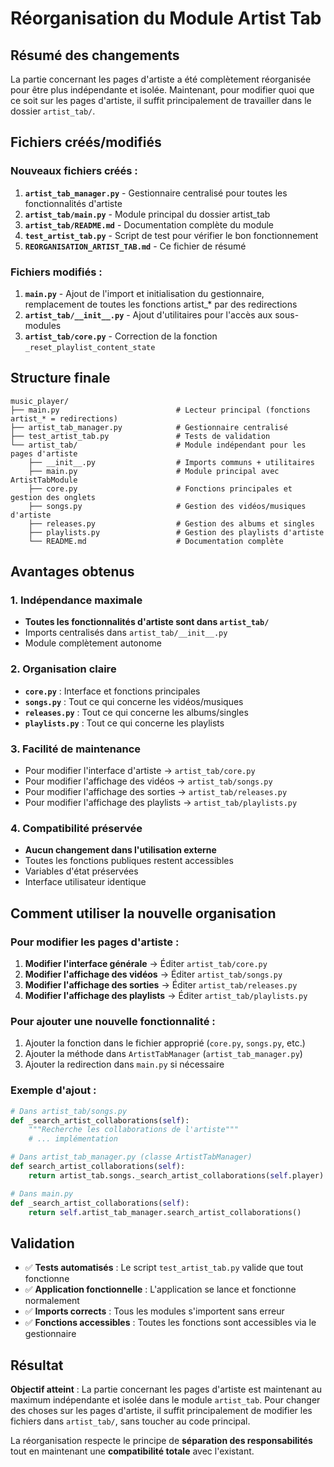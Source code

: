 # Réorganisation du Module Artist Tab

## Résumé des changements

La partie concernant les pages d'artiste a été complètement réorganisée pour être plus indépendante et isolée. Maintenant, pour modifier quoi que ce soit sur les pages d'artiste, il suffit principalement de travailler dans le dossier `artist_tab/`.

## Fichiers créés/modifiés

### Nouveaux fichiers créés :
1. **`artist_tab_manager.py`** - Gestionnaire centralisé pour toutes les fonctionnalités d'artiste
2. **`artist_tab/main.py`** - Module principal du dossier artist_tab
3. **`artist_tab/README.md`** - Documentation complète du module
4. **`test_artist_tab.py`** - Script de test pour vérifier le bon fonctionnement
5. **`REORGANISATION_ARTIST_TAB.md`** - Ce fichier de résumé

### Fichiers modifiés :
1. **`main.py`** - Ajout de l'import et initialisation du gestionnaire, remplacement de toutes les fonctions artist_* par des redirections
2. **`artist_tab/__init__.py`** - Ajout d'utilitaires pour l'accès aux sous-modules
3. **`artist_tab/core.py`** - Correction de la fonction `_reset_playlist_content_state`

## Structure finale

```
music_player/
├── main.py                          # Lecteur principal (fonctions artist_* = redirections)
├── artist_tab_manager.py            # Gestionnaire centralisé
├── test_artist_tab.py               # Tests de validation
└── artist_tab/                      # Module indépendant pour les pages d'artiste
    ├── __init__.py                  # Imports communs + utilitaires
    ├── main.py                      # Module principal avec ArtistTabModule
    ├── core.py                      # Fonctions principales et gestion des onglets
    ├── songs.py                     # Gestion des vidéos/musiques d'artiste
    ├── releases.py                  # Gestion des albums et singles
    ├── playlists.py                 # Gestion des playlists d'artiste
    └── README.md                    # Documentation complète
```

## Avantages obtenus

### 1. Indépendance maximale
- **Toutes les fonctionnalités d'artiste sont dans `artist_tab/`**
- Imports centralisés dans `artist_tab/__init__.py`
- Module complètement autonome

### 2. Organisation claire
- **`core.py`** : Interface et fonctions principales
- **`songs.py`** : Tout ce qui concerne les vidéos/musiques
- **`releases.py`** : Tout ce qui concerne les albums/singles
- **`playlists.py`** : Tout ce qui concerne les playlists

### 3. Facilité de maintenance
- Pour modifier l'interface d'artiste → `artist_tab/core.py`
- Pour modifier l'affichage des vidéos → `artist_tab/songs.py`
- Pour modifier l'affichage des sorties → `artist_tab/releases.py`
- Pour modifier l'affichage des playlists → `artist_tab/playlists.py`

### 4. Compatibilité préservée
- **Aucun changement dans l'utilisation externe**
- Toutes les fonctions publiques restent accessibles
- Variables d'état préservées
- Interface utilisateur identique

## Comment utiliser la nouvelle organisation

### Pour modifier les pages d'artiste :

1. **Modifier l'interface générale** → Éditer `artist_tab/core.py`
2. **Modifier l'affichage des vidéos** → Éditer `artist_tab/songs.py`
3. **Modifier l'affichage des sorties** → Éditer `artist_tab/releases.py`
4. **Modifier l'affichage des playlists** → Éditer `artist_tab/playlists.py`

### Pour ajouter une nouvelle fonctionnalité :

1. Ajouter la fonction dans le fichier approprié (`core.py`, `songs.py`, etc.)
2. Ajouter la méthode dans `ArtistTabManager` (`artist_tab_manager.py`)
3. Ajouter la redirection dans `main.py` si nécessaire

### Exemple d'ajout :

```python
# Dans artist_tab/songs.py
def _search_artist_collaborations(self):
    """Recherche les collaborations de l'artiste"""
    # ... implémentation

# Dans artist_tab_manager.py (classe ArtistTabManager)
def search_artist_collaborations(self):
    return artist_tab.songs._search_artist_collaborations(self.player)

# Dans main.py
def _search_artist_collaborations(self):
    return self.artist_tab_manager.search_artist_collaborations()
```

## Validation

- ✅ **Tests automatisés** : Le script `test_artist_tab.py` valide que tout fonctionne
- ✅ **Application fonctionnelle** : L'application se lance et fonctionne normalement
- ✅ **Imports corrects** : Tous les modules s'importent sans erreur
- ✅ **Fonctions accessibles** : Toutes les fonctions sont accessibles via le gestionnaire

## Résultat

**Objectif atteint** : La partie concernant les pages d'artiste est maintenant au maximum indépendante et isolée dans le module `artist_tab`. Pour changer des choses sur les pages d'artiste, il suffit principalement de modifier les fichiers dans `artist_tab/`, sans toucher au code principal.

La réorganisation respecte le principe de **séparation des responsabilités** tout en maintenant une **compatibilité totale** avec l'existant.